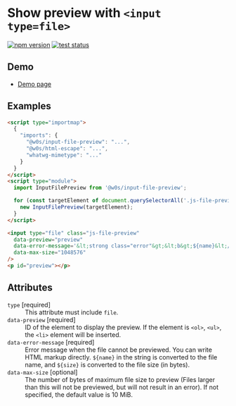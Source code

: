 # Show preview with `<input type=file>`

[![npm version](https://badge.fury.io/js/%40saekitominaga%2Fcustomelements-input-file-preview.svg)](https://www.npmjs.com/package/@saekitominaga/customelements-input-file-preview)
[![test status](https://github.com/SaekiTominaga/frontend/actions/workflows/input-file-preview-test.yml/badge.svg)](https://github.com/SaekiTominaga/frontend/actions/workflows/input-file-preview-test.yml)

## Demo

- [Demo page](https://saekitominaga.github.io/frontend/packages/input-file-preview/demo/)

## Examples

```HTML
<script type="importmap">
  {
    "imports": {
      "@w0s/input-file-preview": "...",
      "@w0s/html-escape": "...",
      "whatwg-mimetype": "..."
    }
  }
</script>
<script type="module">
  import InputFilePreview from '@w0s/input-file-preview';

  for (const targetElement of document.querySelectorAll('.js-file-preview')) {
    new InputFilePreview(targetElement);
  }
</script>

<input type="file" class="js-file-preview"
  data-preview="preview"
  data-error-message='&lt;strong class="error"&gt;&lt;b&gt;${name}&lt;/b&gt; (${size} byte) cannot be previewed.&lt;/strong&gt;'
  data-max-size="1048576"
/>
<p id="preview"></p>
```

## Attributes

<dl>
<dt><code>type</code> [required]</dt>
<dd>This attribute must include <code>file</code>.</dd>
<dt><code>data-preview</code> [required]</dt>
<dd>ID of the element to display the preview. If the element is <code>&lt;ol&gt;</code>, <code>&lt;ul&gt;</code>, the <code>&lt;li&gt;</code> element will be inserted.</dd>
<dt><code>data-error-message</code> [required]</dt>
<dd>Error message when the file cannot be previewed. You can write HTML markup directly. <code>${name}</code> in the string is converted to the file name, and <code>${size}</code> is converted to the file size (in bytes).</dd>
<dt><code>data-max-size</code> [optional]</dt>
<dd>The number of bytes of maximum file size to preview (Files larger than this will not be previewed, but will not result in an error). If not specified, the default value is 10 MiB.</dd>
</dl>
